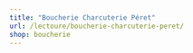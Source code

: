 ```yaml
---
title: "Boucherie Charcuterie Péret"
url: /lectoure/boucherie-charcuterie-peret/
shop: boucherie
---
```

